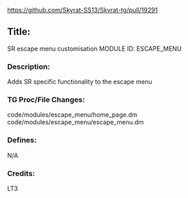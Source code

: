 https://github.com/Skyrat-SS13/Skyrat-tg/pull/19291

## Title:
SR escape menu customisation
MODULE ID: ESCAPE_MENU

### Description:
Adds SR specific functionality to the escape menu

### TG Proc/File Changes:
code/modules/escape_menu/home_page.dm
code/modules/escape_menu/escape_menu.dm

### Defines:
N/A

### Credits:
LT3
